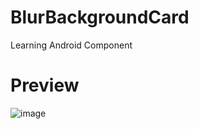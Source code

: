 # BlurBackgroundCard
Learning Android Component

# Preview
![image](https://github.com/wahyurhy/BlurBackgroundCard/assets/55066990/a953642e-2602-49d6-9312-fbe1d569994f)

